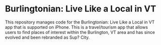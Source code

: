 # Burlingtonian: Live Like a Local in VT
This repository manages code for the Burlingtonian: Live Like a Local in VT app that is supported on iPhone.  This is a travel/tourism app that allows users to find places of interest within the Burlington, VT area and has since evolved and been rebranded as Sup? City.
